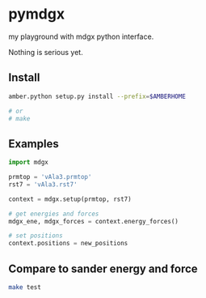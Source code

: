 # pymdgx
my playground with mdgx python interface.

Nothing is serious yet.

Install
-------

```bash
amber.python setup.py install --prefix=$AMBERHOME

# or
# make
```

Examples
--------

```python
import mdgx

prmtop = 'vAla3.prmtop'
rst7 = 'vAla3.rst7'

context = mdgx.setup(prmtop, rst7)

# get energies and forces
mdgx_ene, mdgx_forces = context.energy_forces()

# set positions
context.positions = new_positions
```

Compare to sander energy and force
----------------------------------
```bash
make test
```

